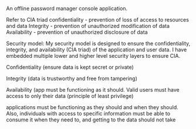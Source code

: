 An offline password manager console application.

Refer to CIA triad
confidentiality - prevention of loss of access to resources and data
Integrity - prevention of unauthorized modification of data
Availability - prevention of unauthorized disclosure of data

Security model:
My security model is designed to ensure the confidentiality, integrity, and availability (CIA triad) of the application and user data.
I have embedded multiple lower and higher level security layers to ensure CIA.

Confidentiality (ensure data is kept secret or private)

Integrity (data is trustworthy and free from tampering)

Availability (app must be functioning as it should. Valid users must have access to only their data (principle of least privilege)



applications must be functioning as they should and when they should. Also, individuals with access to specific information must be able to consume it when they need to, and getting to the data should not take 
